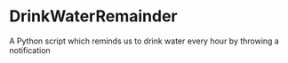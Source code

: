# DrinkWaterRemainder
A Python script which reminds us to drink water every hour by throwing a notification 
